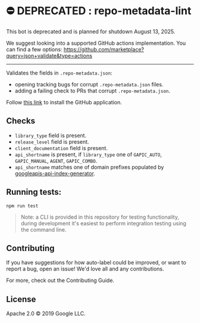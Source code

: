 # ⛔️ DEPRECATED : repo-metadata-lint

This bot is deprecated and is planned for shutdown August 13, 2025.

We suggest looking into a supported GitHub actions implementation. You can find a few options: https://github.com/marketplace?query=json+validate&type=actions

---

Validates the fields in `.repo-metadata.json`:

* opening tracking bugs for corrupt `.repo-metadata.json` files.
* adding a failing check to PRs that corrupt `.repo-metadata.json`.

Follow [this link](https://github.com/apps/repo-metadata-lint) to install
the GitHub application.

## Checks

* `library_type` field is present.
* `release_level` field is present.
* `client_documentation` field is present.
* `api_shortname` is present, if `library_type` one of `GAPIC_AUTO`, `GAPIC_MANUAL`, `AGENT`, `GAPIC_COMBO`.
* `api_shortname` matches one of domain prefixes populated by [googleapis-api-index-generator](https://github.com/googleapis/googleapis-api-index-generator).

## Running tests:

`npm run test`

> Note: a CLI is provided in this repository for testing functionality, during development it's easiest to perform integration testing using the command line.

## Contributing

If you have suggestions for how auto-label could be improved, or want to report a bug, open an issue! We'd love all and any contributions.

For more, check out the Contributing Guide.

## License

Apache 2.0 © 2019 Google LLC.
